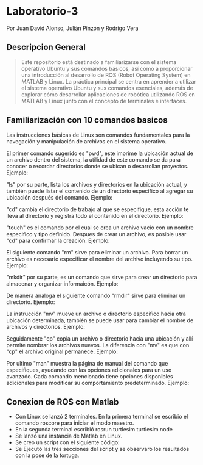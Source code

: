 # Laboratorio-3
Por Juan David Alonso, Julián Pinzón y Rodrigo Vera

## Descripcion General
>Este repositorio está destinado a familiarizarse con el sistema operativo Ubuntu y sus comandos básicos, así como a proporcionar una introducción al desarrollo de ROS (Robot Operating System) en MATLAB y Linux. La práctica principal se centra en aprender a utilizar el sistema operativo Ubuntu y sus comandos esenciales, además de explorar cómo desarrollar aplicaciones de robótica utilizando ROS en MATLAB y Linux junto con el concepto de terminales e interfaces.


## Familiarización con 10 comandos basicos 

Las instrucciones básicas de Linux son comandos fundamentales para la navegación y manipulación de archivos en el sistema operativo.

El primer comando sugerido es "pwd", este imprime la ubicación actual de un archivo dentro del sistema, la utilidad de este comando se da para conocer o recordar directorios donde se ubican o desarrollan proyectos. Ejemplo:


"ls" por su parte, lista los archivos y directorios en la ubicación actual, y también puede listar el contenido de un directorio específico al agregar su ubicación después del comando. Ejemplo: 


"cd" cambia el directorio de trabajo al que se especifique, esta acción te lleva al directorio y registra todo el contenido en el directorio. Ejemplo:


"touch" es el comando por el cual se crea un archivo vacío con un nombre especifico y tipo definido. Despues de crear un archivo, es posible usar "cd" para confirmar la creación. Ejemplo:


El siguiente comando "rm" sirve para eliminar un archivo. Para borrar un archivo es necesario especificar el nombre del archivo incluyendo su tipo. Ejemplo:


"mkdir" por su parte, es un comando que sirve para crear un directorio para almacenar y organizar informaicón. Ejemplo:


De manera analoga el siguiente comando "rmdir" sirve para eliminar un directorio. Ejemplo:


La instrucción "mv" mueve un archivo o directorio especifico hacia otra ubicación determinada, también se puede usar para cambiar el nombre de archivos y directorios. Ejemplo:


Seguidamente "cp" copia un archivo o directorio hacia una ubicación y allí permite nombrar los archivos nuevos. La diferencia con "mv" es que con "cp" el archivo original permanece. Ejemplo:


Por ultimo "man" muestra la página de manual del comando que especifiques, ayudando con las opciones adicionales para un uso avanzado. Cada comando mencionado tiene opciones disponibles adicionales para modificar su comportamiento predeterminado. Ejemplo:

## Conexíon de ROS con Matlab
* Con Linux se lanzó 2 terminales. En la primera terminal se escribio el comando roscore para iniciar el modo maestro.
* En la segunda terminal escribió rosrun turtlesim turtlesim node
* Se lanzó  una instancia de Matlab en Linux.
* Se creo un script con el siguiente código:
* Se Ejecutó las tres secciones del script y se observaró los resultados con la pose de la tortuga.


